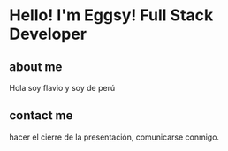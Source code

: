# Hello! I'm Eggsy! Full Stack Developer

## about me 

Hola soy flavio y soy de perú 

## contact me 
hacer el cierre de la presentación, comunicarse conmigo.